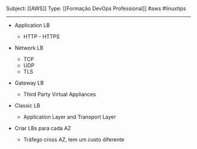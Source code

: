 Subject: [[AWS]] 
Type: [[Formação DevOps Professional]]  #aws  #linuxtips 

---
- Application LB
	- HTTP - HTTPS
- Network LB
	- TCP
	- UDP
	- TLS
- Gateway LB
	- Third Party Virtual Appliances
- Classic LB
	- Application Layer and Transport Layer 

- Criar LBs para cada AZ
	- Tráfego cross AZ, tem um custo diferente